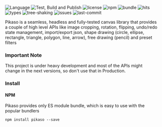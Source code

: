 ![Language](https://badgen.net/badge/icon/typescript?icon=typescript&label=Language)
![Test, Build and Publish](https://github.com/pikasojs/pikaso/workflows/Test,%20Build%20and%20Publish/badge.svg)
![license](https://badgen.net/github/license/pikasojs/pikaso)
![npm](https://badgen.net/npm/v/pikaso)
![bundle](https://badgen.net/bundlephobia/minzip/pikaso)
![hits](https://badgen.net/npm/dw/pikaso)
![types](https://badgen.net/npm/types/pikaso)
![tree-shaking](https://badgen.net/bundlephobia/tree-shaking/pikaso)
![issues](https://badgen.net/github/open-issues/pikasojs/pikaso)
![last-commit](https://badgen.net/github/last-commit/pikasojs/pikaso)


Pikaso is a seamless, headless and fully-tested canvas library that provides a couple of high level APIs like image cropping, rotation, flipping, undo/redo state management, import/export json, shape drawing (circle, ellipse, rectangle, triangle, polygon, line, arrow), free drawing (pencil) and preset filters

### Important Note  
 
This project is under heavy development and most of the APIs might change in the next versions, so don't use that in Production.

### Install   

#### NPM

Pikaso provides only ES module bundle, which is easy to use with the popular bundlers

`npm install pikaso --save` 


#### <script> tag

Pikaso also supports UMD loading

```
<srcipt src="https://unpkg.com/pikaso@latest/umd/pikaso.min.js" type="text/javascript" />
```


### Setup

This is super easy to setup the Pikaso image editor

#### ES module
```
import Pikaso from 'pikaso'

const editor = new Pikaso({
  container: document.getElementById('<YOUR_DIV_ID>'),
})
```

#### <script> tag

```
<!DOCTYPE html>
<html lang="en">
  <head>
    <meta charset="UTF-8">
    <meta name="viewport" content="width=device-width, initial-scale=1.0">
  </head>
  
  <body>
    <div id="container" style="height: 50vh;"></div>
    <srcipt src="https://unpkg.com/pikaso@latest/umd/pikaso.min.js" type="text/javascript" />

    <script>
      var editor = new Pikaso({
        container: document.getElementById('container')
      })
    </script>
  </body>
</html>
```